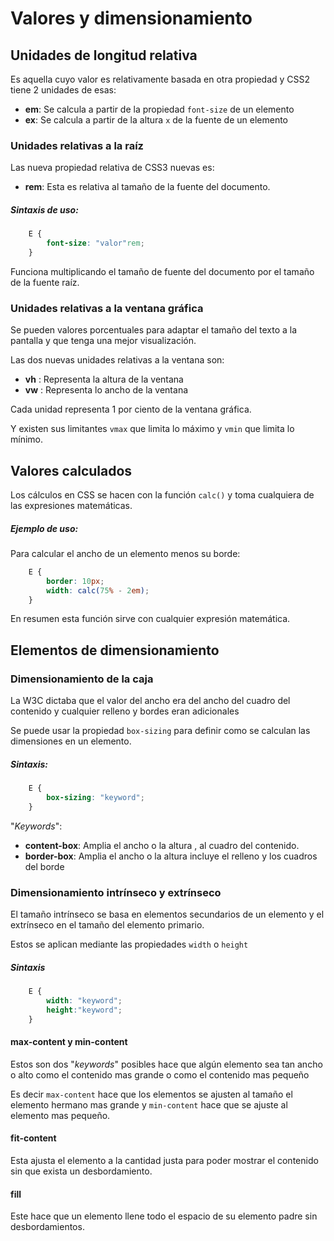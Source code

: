 # Valores y dimensionamiento

## Unidades de longitud relativa
Es aquella cuyo valor es relativamente basada en otra propiedad y CSS2 tiene 2 unidades de esas:
*   **em**: Se calcula a partir de la propiedad `font-size` de un elemento
*   **ex**:  Se calcula a partir de la altura `x` de la fuente de un elemento

### Unidades relativas a la raíz
Las nueva propiedad relativa de CSS3 nuevas es:
*   **rem**: Esta es relativa al tamaño de la fuente del documento.

##### Sintaxis de uso:
```css
    E {
        font-size: "valor"rem;
    }
```

Funciona multiplicando el tamaño de fuente del documento por el tamaño de la fuente raíz.

### Unidades relativas a la ventana gráfica
Se pueden valores porcentuales para adaptar el tamaño del texto a la pantalla y que tenga una mejor visualización.

Las dos nuevas unidades relativas a la ventana son: 
*   **vh** : Representa la altura de la ventana
*   **vw** : Representa lo ancho de la ventana

Cada unidad representa 1 por ciento de la ventana gráfica.

Y existen sus limitantes `vmax` que limita lo máximo y `vmin` que limita lo mínimo.

## Valores calculados
Los cálculos en CSS se hacen con la función `calc()` y toma cualquiera de las expresiones matemáticas. 
##### Ejemplo de uso:
    
Para calcular  el ancho de un elemento menos su borde:
```css
    E {
        border: 10px;
        width: calc(75% - 2em);
    }
```

En resumen esta función sirve con cualquier expresión matemática. 

## Elementos de dimensionamiento
### Dimensionamiento de la caja
La W3C dictaba que el valor del ancho era del ancho del cuadro del contenido y cualquier relleno y bordes eran adicionales

Se puede usar la propiedad `box-sizing` para definir como se calculan las dimensiones en un elemento.

##### Sintaxis:
```css
    E {
        box-sizing: "keyword";
    }
```
"*Keywords*":
*   **content-box**: Amplia el ancho o la altura , al cuadro del contenido.
*   **border-box**: Amplia el ancho o la altura incluye el relleno y los cuadros del borde

### Dimensionamiento intrínseco y extrínseco
El tamaño intrínseco se basa en elementos secundarios de un elemento y el extrínseco en el tamaño del elemento primario.

Estos se aplican mediante las propiedades `width` o `height`

##### Sintaxis
```css
    E {
        width: "keyword";
        height:"keyword";
    }
```
#### max-content y min-content
Estos son dos "*keywords*" posibles hace que algún elemento sea tan ancho o alto como el contenido mas grande o como el contenido mas pequeño

Es decir `max-content` hace que los elementos se ajusten al tamaño el elemento hermano mas grande y `min-content` hace que se ajuste al elemento mas pequeño.

#### fit-content
Esta ajusta el elemento a la cantidad justa para poder mostrar el contenido sin que exista un desbordamiento.

#### fill
Este hace que un elemento llene todo el espacio de su elemento padre sin desbordamientos.